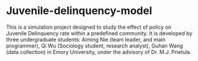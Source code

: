 Juvenile-delinquency-model
==========================

This is a simulation project designed to study the effect of policy on Juvenile Delinquency rate within a predefined community. It is developed by three undergraduate students: Aiming Nie (team leader, and main programmer), Qi Wu (Sociology student, research analyst), Guhan Wang (data collection) in Emory University, under the advisory of Dr. M.J. Prietula.
